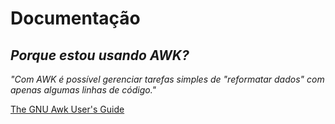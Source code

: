 # Documentação

## *Porque estou usando AWK?*

_"Com AWK é possível gerenciar tarefas simples de "reformatar dados" com apenas algumas linhas de código."_

[The GNU Awk User's Guide](https://www.gnu.org/savannah-checkouts/gnu/gawk/manual/gawk.html#Getting-Started)
